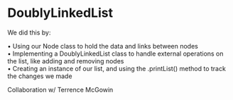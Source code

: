# DoublyLinkedList

We did this by:

• Using our Node class to hold the data and links between nodes <br>
• Implementing a DoublyLinkedList class to handle external operations on the list, like adding and removing nodes <br>
• Creating an instance of our list, and using the .printList() method to track the changes we made <br>

Collaboration w/ Terrence McGowin
